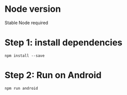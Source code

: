 # Node version 
Stable Node required 

# Step 1: install dependencies
```npm install --save ```
# Step 2: Run on Android
```npm run android ```